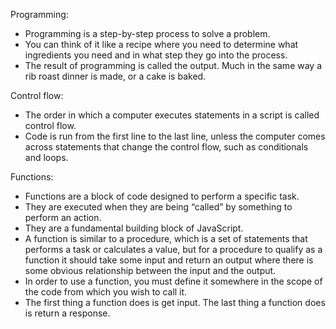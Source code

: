 Programming:
-	Programming is a step-by-step process to solve a problem.
-	You can think of it like a recipe where you need to determine what ingredients you need and in what step they go into the process.
-	The result of programming is called the output. Much in the same way a rib roast dinner is made, or a cake is baked.

Control flow:
-	The order in which a computer executes statements in a script is called control flow.
-	Code is run from the first line to the last line, unless the computer comes across statements that change the control flow, such as conditionals and loops.
 
Functions:
-	Functions are a block of code designed to perform a specific task.
-	They are executed when they are being “called” by something to perform an action.
-	They are a fundamental building block of JavaScript.
-	A function is similar to a procedure, which is a set of statements that performs a task or calculates a value, but for a procedure to qualify as a function it should take some input and return an output where there is some obvious relationship between the input and the output.
-	In order to use a function, you must define it somewhere in the scope of the code from which you wish to call it.
-	The first thing a function does is get input. The last thing a function does is return a response.
